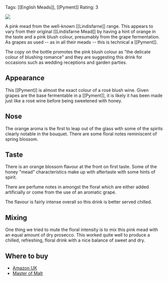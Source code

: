 Tags: [[English Meads]], [[Pyment]]
Rating: 3

![](https://www.masterofmalt.com/mead/lindisfarne/lindisfarne-pink-mead.jpg)

A pink mead from the well-known [[Lindisfarne]] range. This appears to vary from their original [[Lindisfarne Mead]] by having a hint of
orange in the taste and a pink blush colour, presumably from the grape fermentation. As grapes as used -- as in all their meads -- this is technical a [[Pyment]].

<!-- PELICAN_END_SUMMARY -->

The copy on the bottle promotes the pink blush colour as "the delicate colour of blushing romance" and they are suggesting this drink for occasions such as wedding receptions and garden parties.

## Appearance

This [[Pyment]] is almost the exact colour of a rosé blush wine. Given grapes are the base fermentable in a [[Pyment]], it is likely it has been made just like a rosé wine before being sweetened with honey.

## Nose

The orange aroma is the first to leap out of the glass with some of the spirits clearly notable in the bouquet. There are some floral notes reminiscent of spring blossom.

## Taste

There is an orange blossom flavour at the front on first taste. Some of the honey "mead" characteristics make up with aftertaste with some hints of spirit.

There are perfume notes in amongst the floral which are either added
artificially or come from the use of an aromatic grape.

The flavour is fairly intense overall so this drink is better served chilled.

## Mixing

One thing we tried to mute the floral intensity is to mix this pink mead with an equal amount of dry prosecco. This worked quite well to produce a chilled, refreshing, floral drink with a nice balance of sweet and dry.

## Where to buy

* [Amazon UK](https://www.amazon.co.uk/Lindisfarne-Pink-Mead-70cl/dp/B077CP6LYH/ref=as_li_ss_tl?s=grocery&ie=UTF8&qid=1513035781&sr=1-6&keywords=lindisfarne&linkCode=ll1&tag=traditionalmead-21&linkId=de0c368c860a7154f65624bc2392483c)
* [Master of Malt](https://www.masterofmalt.com/mead/lindisfarne/lindisfarne-pink-mead/?srh=1)
